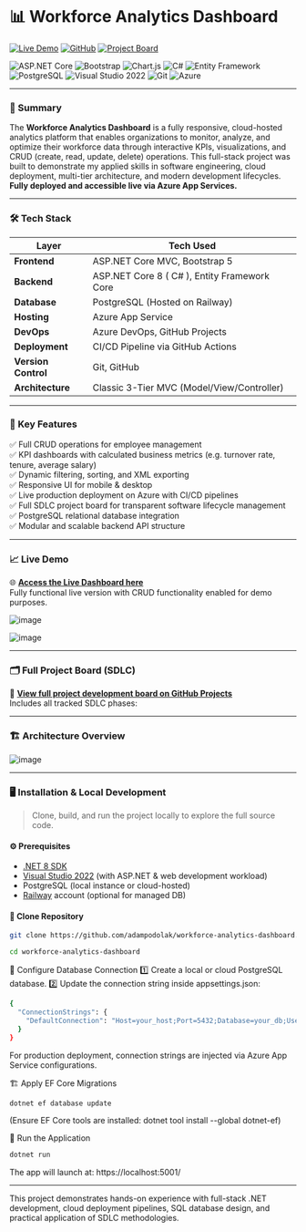 # 📊 Workforce Analytics Dashboard

[![Live Demo](https://img.shields.io/badge/Live-Dashboard-blue?logo=azure-devops&logoColor=white)](https://workforce-analytics-web-bqguhmaxdtbycwfd.canadacentral-01.azurewebsites.net/)
[![GitHub](https://img.shields.io/badge/Repo-GitHub-green?logo=github)](https://github.com/adampodolak/workforce-analytics-dashboard)
[![Project Board](https://img.shields.io/badge/SDLC-Project%20Board-yellow?logo=github)](https://github.com/users/adampodolak/projects/5)

![ASP.NET Core](https://img.shields.io/badge/ASP.NET_Core-512BD4?logo=dotnet&logoColor=white)
![Bootstrap](https://img.shields.io/badge/Bootstrap-7952B3?logo=bootstrap&logoColor=white)
![Chart.js](https://img.shields.io/badge/chart.js-F5788D.svg?logo=chart.js&logoColor=white)
![C#](https://img.shields.io/badge/C%23-239120?logo=c-sharp&logoColor=white)
![Entity Framework](https://img.shields.io/badge/Entity_Framework_Core-512BD4?logo=dotnet&logoColor=white)
![PostgreSQL](https://img.shields.io/badge/PostgreSQL-336791?logo=postgresql&logoColor=white)
![Visual Studio 2022](https://img.shields.io/badge/Visual_Studio-5C2D91?logo=visualstudio&logoColor=white)
![Git](https://img.shields.io/badge/Git-F05032?logo=git&logoColor=white)
![Azure](https://img.shields.io/badge/azure-%230072C6.svg?logo=microsoftazure&logoColor=white)



---

### 🚀 Summary

The **Workforce Analytics Dashboard** is a fully responsive, cloud-hosted analytics platform that enables organizations to monitor, analyze, and optimize their workforce data through interactive KPIs, visualizations, and CRUD (create, read, update, delete) operations. This full-stack project was built to demonstrate my applied skills in software engineering, cloud deployment, multi-tier architecture, and modern development lifecycles. **Fully deployed and accessible live via Azure App Services.**

---

### 🛠 Tech Stack

| Layer              | Tech Used |
|--------------------|-----------|
| **Frontend**       | ASP.NET Core MVC, Bootstrap 5 |
| **Backend**        | ASP.NET Core 8 ( C# ), Entity Framework Core |
| **Database**       | PostgreSQL (Hosted on Railway) |
| **Hosting**        | Azure App Service |
| **DevOps**         | Azure DevOps, GitHub Projects |
| **Deployment**     | CI/CD Pipeline via GitHub Actions |
| **Version Control**| Git, GitHub |
| **Architecture**   | Classic 3-Tier MVC (Model/View/Controller) |

---

### 🎯 Key Features

✅ Full CRUD operations for employee management  
✅ KPI dashboards with calculated business metrics (e.g. turnover rate, tenure, average salary)  
✅ Dynamic filtering, sorting, and XML exporting  
✅ Responsive UI for mobile & desktop  
✅ Live production deployment on Azure with CI/CD pipelines  
✅ Full SDLC project board for transparent software lifecycle management  
✅ PostgreSQL relational database integration  
✅ Modular and scalable backend API structure  

---

### 📈 Live Demo

🌐 **[Access the Live Dashboard here](https://workforce-analytics-web-bqguhmaxdtbycwfd.canadacentral-01.azurewebsites.net/)**  
Fully functional live version with CRUD functionality enabled for demo purposes.

![image](https://github.com/user-attachments/assets/50b6cd56-155b-4978-a934-2ca62e99d90f)

![image](https://github.com/user-attachments/assets/290187fd-b5a5-4e6e-b4e2-09a3ba0b2f72)

---

### 🗂️ Full Project Board (SDLC)

📅 **[View full project development board on GitHub Projects](https://github.com/users/adampodolak/projects/5)**  
Includes all tracked SDLC phases:

---

### 🏗️ Architecture Overview

![image](https://github.com/user-attachments/assets/ff6355b3-e71d-43ba-8fd8-5194aaa85080)

---

### 🖥️ Installation & Local Development

> Clone, build, and run the project locally to explore the full source code.

#### ⚙️ Prerequisites

- [.NET 8 SDK](https://dotnet.microsoft.com/en-us/download/dotnet/8.0)
- [Visual Studio 2022](https://visualstudio.microsoft.com/vs/) (with ASP.NET & web development workload)
- PostgreSQL (local instance or cloud-hosted)
- [Railway](https://railway.app/) account (optional for managed DB)

#### 🔧 Clone Repository

```bash
git clone https://github.com/adampodolak/workforce-analytics-dashboard.git
```

```Bash
cd workforce-analytics-dashboard
```

🔑 Configure Database Connection
1️⃣ Create a local or cloud PostgreSQL database.
2️⃣ Update the connection string inside appsettings.json:

```Bash
{
  "ConnectionStrings": {
    "DefaultConnection": "Host=your_host;Port=5432;Database=your_db;Username=your_user;Password=your_password"
  }
}
```

For production deployment, connection strings are injected via Azure App Service configurations.

🏗️ Apply EF Core Migrations
```bash
dotnet ef database update
```
(Ensure EF Core tools are installed: dotnet tool install --global dotnet-ef)

🚀 Run the Application
```bash
dotnet run
```

The app will launch at: https://localhost:5001/

---

This project demonstrates hands-on experience with full-stack .NET development, cloud deployment pipelines, SQL database design, and practical application of SDLC methodologies.

